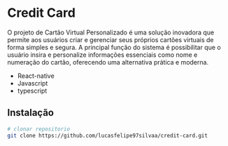 # Credit Card
O projeto de Cartão Virtual Personalizado é uma solução inovadora que permite aos usuários criar e gerenciar seus próprios cartões virtuais de forma simples e segura. A principal função do sistema é possibilitar que o usuário insira e personalize informações essenciais como nome e numeração do cartão, oferecendo uma alternativa prática e moderna.
- React-native 
- Javascript 
- typescript

## Instalação
```bash
# clonar repositorio  
git clone https://github.com/lucasfelipe97silvaa/credit-card.git
```
